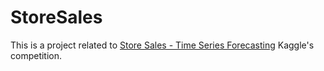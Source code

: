# StoreSales

This is a project related to [Store Sales - Time Series Forecasting](https://www.kaggle.com/competitions/store-sales-time-series-forecasting) Kaggle's competition.
